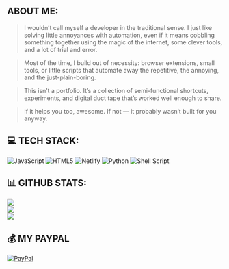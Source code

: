 ## ABOUT ME:
>I wouldn’t call myself a developer in the traditional sense. I just like solving little annoyances with automation, even if it means cobbling something together using the magic of the internet, some clever tools, and a lot of trial and error.

>Most of the time, I build out of necessity: browser extensions, small tools, or little scripts that automate away the repetitive, the annoying, and the just-plain-boring.

>This isn’t a portfolio. It’s a collection of semi-functional shortcuts, experiments, and digital duct tape that’s worked well enough to share.

>If it helps you too, awesome. If not — it probably wasn’t built for you anyway.


## 💻 TECH STACK:
![JavaScript](https://img.shields.io/badge/javascript-%23323330.svg?style=for-the-badge&logo=javascript&logoColor=%23F7DF1E) ![HTML5](https://img.shields.io/badge/html5-%23E34F26.svg?style=for-the-badge&logo=html5&logoColor=white) ![Netlify](https://img.shields.io/badge/netlify-%23000000.svg?style=for-the-badge&logo=netlify&logoColor=#00C7B7) ![Python](https://img.shields.io/badge/python-3670A0?style=for-the-badge&logo=python&logoColor=ffdd54) ![Shell Script](https://img.shields.io/badge/shell_script-%23121011.svg?style=for-the-badge&logo=gnu-bash&logoColor=white)

## 📊 GITHUB STATS:
![](https://github-readme-stats.vercel.app/api?username=Myst1cX&theme=dark&hide_border=false&include_all_commits=true&count_private=true)<br/>
![](https://github-readme-streak-stats.herokuapp.com/?user=Myst1cX&theme=dark&hide_border=false)<br/>
![](https://github-readme-stats.vercel.app/api/top-langs/?username=Myst1cX&theme=dark&hide_border=false&include_all_commits=true&count_private=true&layout=compact)

## 💰 MY PAYPAL
  [![PayPal](https://img.shields.io/badge/PayPal-00457C?style=for-the-badge&logo=paypal&logoColor=white)](https://paypal.me/apktopidev@gmail.com) 

  
